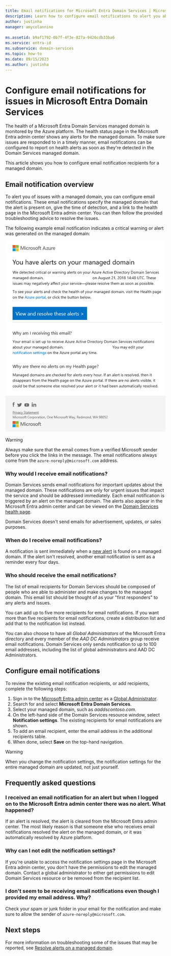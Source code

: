 ```yaml
---
title: Email notifications for Microsoft Entra Domain Services | Microsoft Docs
description: Learn how to configure email notifications to alert you about issues in a Microsoft Entra Domain Services managed domain
author: justinha
manager: amycolannino

ms.assetid: b9af1792-0b7f-4f3e-827a-9426cdb33ba6
ms.service: entra-id
ms.subservice: domain-services
ms.topic: how-to
ms.date: 09/15/2023
ms.author: justinha
---
```

# Configure email notifications for issues in Microsoft Entra Domain Services

The health of a Microsoft Entra Domain Services managed domain is monitored by the Azure platform. The health status page in the Microsoft Entra admin center shows any alerts for the managed domain. To make sure issues are responded to in a timely manner, email notifications can be configured to report on health alerts as soon as they're detected in the Domain Services managed domain.

This article shows you how to configure email notification recipients for a managed domain.

## Email notification overview

To alert you of issues with a managed domain, you can configure email notifications. These email notifications specify the managed domain that the alert is present on, give the time of detection, and a link to the health page in the Microsoft Entra admin center. You can then follow the provided troubleshooting advice to resolve the issues.

The following example email notification indicates a critical warning or alert was generated on the managed domain:

![Example email notification](./media/entra-domain-services-alerts/email-alert.png)

> [!WARNING]
> Always make sure that the email comes from a verified Microsoft sender before you click the links in the message. The email notifications always come from the `azure-noreply@microsoft.com` address.

### Why would I receive email notifications?

Domain Services sends email notifications for important updates about the managed domain. These notifications are only for urgent issues that impact the service and should be addressed immediately. Each email notification is triggered by an alert on the managed domain. The alerts also appear in the Microsoft Entra admin center and can be viewed on the [Domain Services health page][check-health].

Domain Services doesn't send emails for advertisement, updates, or sales purposes.

### When do I receive email notifications?

A notification is sent immediately when a [new alert][troubleshoot-alerts] is found on a managed domain. If the alert isn't resolved, another email notification is sent as a reminder every four days.

### Who should receive the email notifications?

The list of email recipients for Domain Services should be composed of people who are able to administer and make changes to the managed domain. This email list should be thought of as your "first responders" to any alerts and issues.

You can add up to five more recipients for email notifications. If you want more than five recipients for email notifications, create a distribution list and add that to the notification list instead.

You can also choose to have all *Global Administrators* of the Microsoft Entra directory and every member of the *AAD DC Administrators* group receive email notifications. Domain Services only sends notification to up to 100 email addresses, including the list of global administrators and AAD DC Administrators.

## Configure email notifications

To review the existing email notification recipients, or add recipients, complete the following steps:

1. Sign in to the [Microsoft Entra admin center](https://entra.microsoft.com) as a [Global Administrator](/azure/active-directory/roles/permissions-reference#authentication-policy-administrator).
1. Search for and select **Microsoft Entra Domain Services**.
1. Select your managed domain, such as *aaddscontoso.com*.
1. On the left-hand side of the Domain Services resource window, select **Notification settings**. The existing recipients for email notifications are shown.
1. To add an email recipient, enter the email address in the additional recipients table.
1. When done, select **Save** on the top-hand navigation.

> [!WARNING]
> When you change the notification settings, the notification settings for the entire managed domain are updated, not just yourself.

## Frequently asked questions

### I received an email notification for an alert but when I logged on to the Microsoft Entra admin center there was no alert. What happened?

If an alert is resolved, the alert is cleared from the Microsoft Entra admin center. The most likely reason is that someone else who receives email notifications resolved the alert on the managed domain, or it was automatically resolved by Azure platform.

### Why can I not edit the notification settings?

If you're unable to access the notification settings page in the Microsoft Entra admin center, you don't have the permissions to edit the managed domain. Contact a global administrator to either get permissions to edit Domain Services resource or be removed from the recipient list.

### I don't seem to be receiving email notifications even though I provided my email address. Why?

Check your spam or junk folder in your email for the notification and make sure to allow the sender of `azure-noreply@microsoft.com`.

## Next steps

For more information on troubleshooting some of the issues that may be reported, see [Resolve alerts on a managed domain][troubleshoot-alerts].

<!-- INTERNAL LINKS -->
[check-health]: check-health.md
[troubleshoot-alerts]: troubleshoot-alerts.md
